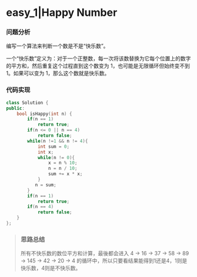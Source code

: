 # easy_1|Happy Number 
### 问题分析
编写一个算法来判断一个数是不是“快乐数”。

一个“快乐数”定义为：对于一个正整数，每一次将该数替换为它每个位置上的数字的平方和，然后重复这个过程直到这个数变为 1，也可能是无限循环但始终变不到 1。如果可以变为 1，那么这个数就是快乐数。
### 代码实现
```cpp
class Solution {
public:
    bool isHappy(int n) {
        if(n == 1)
            return true;  
        if(n <= 0 || n == 4)
            return false;  
        while(n !=1 && n != 4){
            int sum = 0;
            int x;
            while(n != 0){
                x = n % 10;
                n = n / 10;
                sum += x * x;
            }
           n = sum; 
        }
        if(n == 1)
            return true;  
        if(n == 4)
            return false;
    }  
};
```
>### 思路总结
>所有不快乐数的数位平方和计算，最後都会进入 4 → 16 → 37 → 58 → 89 → 145 → 42 → 20 → 4 的循环中，所以只要看结果能得到1还是4，1则是快乐数，4则是不快乐数。

